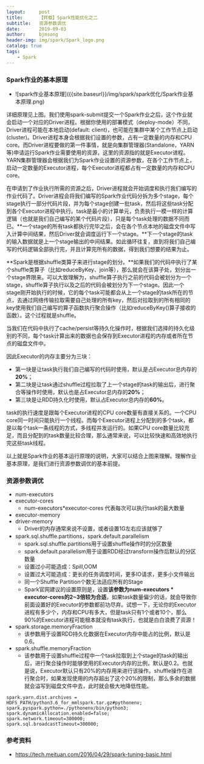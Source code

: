 ```yaml
---
layout:     post
title:      【转载】Spark性能优化之二
subtitle:   资源参数调优
date:       2019-09-03
author:     bjmsong
header-img: img/spark/Spark_logo.png
catalog: true
tags:
    - Spark
---
```

### Spark作业的基本原理

<ul> 
<li markdown="1"> 
![spark作业基本原理]({{site.baseurl}}/img/spark/spark优化/Spark作业基本原理.png) 
</li> 
</ul> 


详细原理见上图。我们使用spark-submit提交一个Spark作业之后，这个作业就会启动一个对应的Driver进程。根据你使用的部署模式（deploy-mode）不同，Driver进程可能在本地启动(default: client)，也可能在集群中某个工作节点上启动(cluster)。Driver进程本身会根据我们设置的参数，占有一定数量的内存和CPU core。而Driver进程要做的第一件事情，就是向集群管理器(Standalone，YARN等)申请运行Spark作业需要使用的资源，这里的资源指的就是Executor进程。YARN集群管理器会根据我们为Spark作业设置的资源参数，在各个工作节点上，启动一定数量的Executor进程，每个Executor进程都占有一定数量的内存和CPU core。

在申请到了作业执行所需的资源之后，Driver进程就会开始调度和执行我们编写的作业代码了。Driver进程会将我们编写的Spark作业代码分拆为多个stage，每个stage执行一部分代码片段，并为每个stage创建一批task，然后将这些task分配到各个Executor进程中执行。task是最小的计算单元，负责执行一模一样的计算逻辑（也就是我们自己编写的某个代码片段），只是每个task处理的数据不同而已。**一个stage的所有task都执行完毕之后，会在各个节点本地的磁盘文件中写入计算中间结果，然后Driver就会调度运行下一个stage。**下一个stage的task的输入数据就是上一个stage输出的中间结果。如此循环往复，直到将我们自己编写的代码逻辑全部执行完，并且计算完所有的数据，得到我们想要的结果为止。

**Spark是根据shuffle类算子来进行stage的划分。**如果我们的代码中执行了某个shuffle类算子（比如reduceByKey、join等），那么就会在该算子处，划分出一个stage界限来。可以大致理解为，shuffle算子执行之前的代码会被划分为一个stage，shuffle算子执行以及之后的代码会被划分为下一个stage。因此一个stage刚开始执行的时候，它的每个task可能都会从上一个stage的task所在的节点，去通过网络传输拉取需要自己处理的所有key，然后对拉取到的所有相同的key使用我们自己编写的算子函数执行聚合操作（比如reduceByKey()算子接收的函数）。这个过程就是shuffle。

当我们在代码中执行了cache/persist等持久化操作时，根据我们选择的持久化级别的不同，每个task计算出来的数据也会保存到Executor进程的内存或者所在节点的磁盘文件中。

因此Executor的内存主要分为三块：
- 第一块是让task执行我们自己编写的代码时使用，默认是占Executor总内存的**20%**；
- 第二块是让task通过shuffle过程拉取了上一个stage的task的输出后，进行聚合等操作时使用，默认也是占Executor总内存的**20%**；
- 第三块是让RDD持久化时使用，默认占Executor总内存的**60%**。

task的执行速度是跟每个Executor进程的CPU core数量有直接关系的。一个CPU core同一时间只能执行一个线程。而每个Executor进程上分配到的多个task，都是以每个task一条线程的方式，多线程并发运行的。如果CPU core数量比较充足，而且分配到的task数量比较合理，那么通常来说，可以比较快速和高效地执行完这些task线程。

以上就是Spark作业的基本运行原理的说明，大家可以结合上图来理解。理解作业基本原理，是我们进行资源参数调优的基本前提。

### 资源参数调优
- num-executors
- executor-cores
    - num-executors*executor-cores 代表每次可以执行task的最大数量
- executor-memory
- driver-memory
    - Driver的内存通常来说不设置，或者设置1G左右应该就够了
- spark.sql.shuffle.partitions，spark.default.parallelism
    - spark.sql.shuffle.partitions用于设置shuffle操作时的分区数量
    - spark.default.parallelism用于设置RDD经过transform操作后默认的分区数量
    - 设置过小可能造成：Spill,OOM
    - 设置过大可能造成：更长的任务调度时间，更多IO请求，更多小文件输出
    - 同一个Shuffle Partition个数无法适应所有的Stage
    - Spark官网建议的设置原则是，设置**该参数为num-executors * executor-cores的2~3倍较为合适**，如果task数量偏少的话，就会导致你前面设置好的Executor的参数都前功尽弃。试想一下，无论你的Executor进程有多少个，内存和CPU有多大，但是task只有1个或者10个，那么90%的Executor进程可能根本就没有task执行，也就是白白浪费了资源！
- spark.storage.memoryFraction
    - 该参数用于设置RDD持久化数据在Executor内存中能占的比例，默认是0.6。
- spark.shuffle.memoryFraction
    - 该参数用于设置shuffle过程中一个task拉取到上个stage的task的输出后，进行聚合操作时能够使用的Executor内存的比例，默认是0.2。也就是说，Executor默认只有20%的内存用来进行该操作。shuffle操作在进行聚合时，如果发现使用的内存超出了这个20%的限制，那么多余的数据就会溢写到磁盘文件中去，此时就会极大地降低性能。

```
spark.yarn.dist.archives = HDFS_PATH/python3.6_for_mmlspark.tar.gz#pythonenv;
spark.pyspark.python=./pythonenv/bin/python3;
spark.dynamicAllocation.enabled=false;
spark.network.timeout=300000;
spark.sql.broadcastTimeout=300000;
```

### 参考资料
- https://tech.meituan.com/2016/04/29/spark-tuning-basic.html
